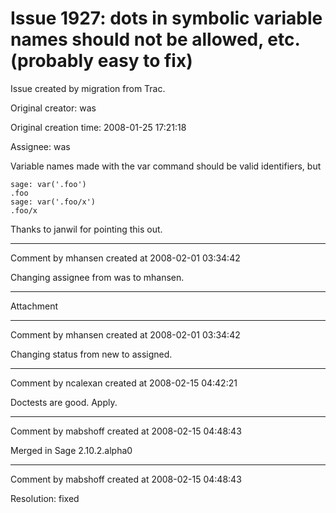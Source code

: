 # Issue 1927: dots in symbolic variable names should not be allowed, etc. (probably easy to fix)

Issue created by migration from Trac.

Original creator: was

Original creation time: 2008-01-25 17:21:18

Assignee: was

Variable names made with the var command should be valid identifiers, but

```
sage: var('.foo')
.foo
sage: var('.foo/x')
.foo/x
```


Thanks to janwil for pointing this out. 


---

Comment by mhansen created at 2008-02-01 03:34:42

Changing assignee from was to mhansen.


---

Attachment


---

Comment by mhansen created at 2008-02-01 03:34:42

Changing status from new to assigned.


---

Comment by ncalexan created at 2008-02-15 04:42:21

Doctests are good.  Apply.


---

Comment by mabshoff created at 2008-02-15 04:48:43

Merged in Sage 2.10.2.alpha0


---

Comment by mabshoff created at 2008-02-15 04:48:43

Resolution: fixed
